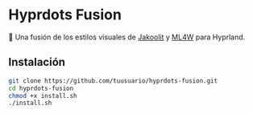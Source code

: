 # Hyprdots Fusion

🎨 Una fusión de los estilos visuales de [Jakoolit](https://github.com/jakoolit) y [ML4W](https://github.com/ml4w) para Hyprland.

## Instalación

```bash
git clone https://github.com/tuusuario/hyprdots-fusion.git
cd hyprdots-fusion
chmod +x install.sh
./install.sh
